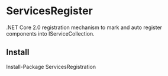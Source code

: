 # ServicesRegister
.NET Core 2.0 registration mechanism to mark and auto register components into IServiceCollection. 

Install
---
Install-Package ServicesRegistration
